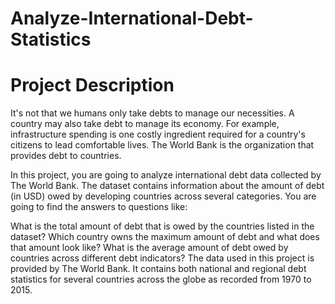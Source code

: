 # Analyze-International-Debt-Statistics

# Project Description
It's not that we humans only take debts to manage our necessities. A country may also take debt to manage its economy. For example, infrastructure spending is one costly ingredient required for a country's citizens to lead comfortable lives. The World Bank is the organization that provides debt to countries.

In this project, you are going to analyze international debt data collected by The World Bank. The dataset contains information about the amount of debt (in USD) owed by developing countries across several categories. You are going to find the answers to questions like:

What is the total amount of debt that is owed by the countries listed in the dataset?
Which country owns the maximum amount of debt and what does that amount look like?
What is the average amount of debt owed by countries across different debt indicators?
The data used in this project is provided by The World Bank. It contains both national and regional debt statistics for several countries across the globe as recorded from 1970 to 2015.
